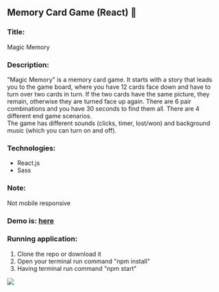 ## Memory Card Game (React) :crystal_ball:

### Title: 
Magic Memory

### Description: 
"Magic Memory" is a memory card game. It starts with a story that leads you to the game board, where you have 12 cards face down and have to turn over two cards in turn. If the two cards have the same picture, they remain, otherwise they are turned face up again. There are 6 pair combinations and you have 30 seconds to find them all. There are 4 different end game scenarios.</br>
The game has different sounds (clicks, timer, lost/won) and background music (which you can turn on and off).

### Technologies:
- React.js
- Sass

### Note: 
Not mobile responsive

### Demo is: [here](https://magic-memory-ldz0.onrender.com) </br>

### Running application:
1. Clone the repo or download it
2. Open your terminal  run command "npm install" 
3. Having terminal run command "npm start"

<img src="https://user-images.githubusercontent.com/102720711/205873693-8ac049ec-b408-48c6-9faf-7a271d945ba6.png" />
